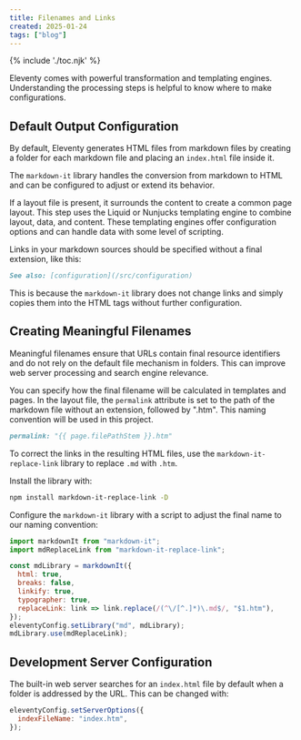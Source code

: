 ```yaml
---
title: Filenames and Links
created: 2025-01-24
tags: ["blog"]
---
```


{% include './toc.njk' %}

Eleventy comes with powerful transformation and templating engines.  Understanding the processing steps is helpful to
know where to make configurations.

## Default Output Configuration

By default, Eleventy generates HTML files from markdown files by creating a folder for each markdown file and placing an
`index.html` file inside it.

The `markdown-it` library handles the conversion from markdown to HTML and can be configured to adjust or extend its
behavior.

If a layout file is present, it surrounds the content to create a common page layout.  This step uses the Liquid or
Nunjucks templating engine to combine layout, data, and content.  These templating engines offer configuration options
and can handle data with some level of scripting.

Links in your markdown sources should be specified without a final extension, like this:

```md
See also: [configuration](/src/configuration)
```

This is because the `markdown-it` library does not change links and simply copies them into the HTML tags without
further configuration.


## Creating Meaningful Filenames

Meaningful filenames ensure that URLs contain final resource identifiers and do not rely on the default file mechanism
in folders.  This can improve web server processing and search engine relevance.

You can specify how the final filename will be calculated in templates and pages.  In the layout file, the `permalink`
attribute is set to the path of the markdown file without an extension, followed by ".htm".  This naming convention will
be used in this project.

```md
permalink: "{{ page.filePathStem }}.htm"
```

To correct the links in the resulting HTML files, use the `markdown-it-replace-link` library to replace `.md` with `.htm`.

Install the library with:

```sh
npm install markdown-it-replace-link -D
```

Configure the `markdown-it` library with a script to adjust the final name to our naming convention:

```js
import markdownIt from "markdown-it";
import mdReplaceLink from "markdown-it-replace-link";

const mdLibrary = markdownIt({
  html: true,
  breaks: false,
  linkify: true,
  typographer: true,
  replaceLink: link => link.replace(/(^\/[^.]*)\.md$/, "$1.htm"),
});
eleventyConfig.setLibrary("md", mdLibrary);
mdLibrary.use(mdReplaceLink);
```

## Development Server Configuration

The built-in web server searches for an `index.html` file by default when a folder is addressed by the URL.  This can be
changed with:

```js
eleventyConfig.setServerOptions({
  indexFileName: "index.htm",
});
```

